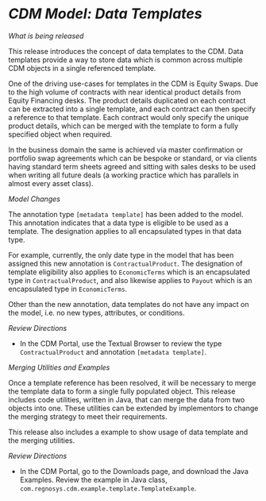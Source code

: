 # *CDM Model: Data Templates*

_What is being released_

This release introduces the concept of data templates to the CDM.  Data templates provide a way to store data which is common across multiple CDM objects in a single referenced template.

One of the driving use-cases for templates in the CDM is Equity Swaps.  Due to the high volume of contracts with near identical product details from Equity Financing desks.  The product details duplicated on each contract can be extracted into a single template, and each contract can then specify a reference to that template.  Each contract would only specify the unique product details, which can be merged with the template to form a fully specified object when required.

In the business domain the same is achieved via master confirmation or portfolio swap agreements which can be bespoke or standard, or via clients having standard term sheets agreed and sitting with sales desks to be used when writing all future deals (a working practice which has parallels in almost every asset class).

*Model Changes*

The annotation type `[metadata template]` has been added to the model.  This annotation indicates that a data type is eligible to be used as a template.  The designation applies to all encapsulated types in that data type.

For example, currently, the only date type in the model that has been assigned this new annotation is `ContractualProduct`.  The designation of template eligibility also applies to `EconomicTerms` which is an encapsulated type in `ContractualProduct`, and also likewise applies to `Payout` which is an encapsulated type in `EconomicTerms`.

Other than the new annotation, data templates do not have any impact on the model, i.e. no new types, attributes, or conditions.

_Review Directions_

- In the CDM Portal, use the Textual Browser to review the type `ContractualProduct` and annotation `[metadata template]`.

*Merging Utilities and Examples*

Once a template reference has been resolved, it will be necessary to merge the template data to form a single fully populated object.  This release includes code utilities, written in Java, that can merge the data from two objects into one.  These utilities can be extended by implementors to change the merging strategy to meet their requirements.

This release also includes a example to show usage of data template and the merging utilities.

_Review Directions_

- In the CDM Portal, go to the Downloads page, and download the Java Examples.  Review the example in Java class, `com.regnosys.cdm.example.template.TemplateExample`.
